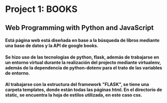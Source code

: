 # Project 1: BOOKS
## Web Programming with Python and JavaScript

#### Está página web está diseñada en base a la búsqueda de libros mediante una base de datos y la API de google books.

#### Se hizo uso de las tecnologías de python, flask, además de trabajarse en un entorno virtual durante la realización del projecto mediante virtualenv, además de la dependencia de python-dotenv para el trato de las variables de entorno.

#### Al trabajarse con la estructura del framework "FLASK", se tiene una carpeta templates, donde están todas las páginas html. En el directorio de static, se encuentra la hoja de estilos utilizada, en este caso css.

